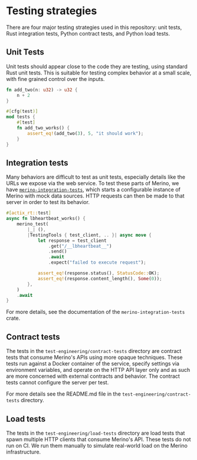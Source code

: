 # Testing strategies

There are four major testing strategies used in this repository: unit tests,
Rust integration tests, Python contract tests, and Python load tests.

## Unit Tests

Unit tests should appear close to the code they are testing, using standard Rust
unit tests. This is suitable for testing complex behavior at a small scale, with
fine grained control over the inputs.

```rust
fn add_two(n: u32) -> u32 {
    n + 2
}

#[cfg(test)]
mod tests {
    #[test]
    fn add_two_works() {
        assert_eq!(add_two(3), 5, "it should work");
    }
}
```

## Integration tests

Many behaviors are difficult to test as unit tests, especially details like the
URLs we expose via the web service. To test these parts of Merino, we have
[`merino-integration-tests`][test-crate], which starts a configurable instance
of Merino with mock data sources. HTTP requests can then be made to that server
in order to test its behavior.

[test-crate]: ../../../merino_integration_tests/

```rust
#[actix_rt::test]
async fn lbheartbeat_works() {
    merino_test(
        |_| (),
        |TestingTools { test_client, .. }| async move {
            let response = test_client
                .get("/__lbheartbeat__")
                .send()
                .await
                .expect("failed to execute request");

            assert_eq!(response.status(), StatusCode::OK);
            assert_eq!(response.content_length(), Some(0));
        },
    )
    .await
}
```

For more details, see the documentation of the `merino-integration-tests` crate.

## Contract tests

The tests in the `test-engineering/contract-tests` directory are contract tests
that consume Merino's APIs using more opaque techniques. These tests run against
a Docker container of the service, specify settings via environment variables,
and operate on the HTTP API layer only and as such are more concerned with
external contracts and behavior. The contract tests cannot configure the server
per test.

For more details see the README.md file in the `test-engineering/contract-tests`
directory.

## Load tests

The tests in the `test-engineering/load-tests` directory are load tests that
spawn multiple HTTP clients that consume Merino's API. These tests do not run on
CI. We run them manually to simulate real-world load on the Merino infrastructure.
